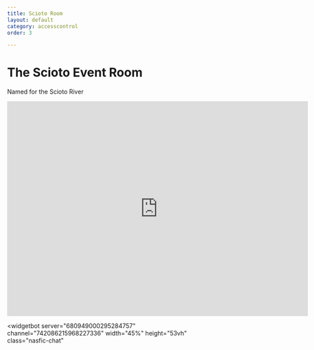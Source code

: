 ```yaml
---
title: Scioto Room
layout: default
category: accesscontrol
order: 3

---
```

# The Scioto Event Room

Named for the Scioto River

<iframe width="700" height="500" src="https://www.youtube.com/embed/3XXKXV6JsYw" frameborder="0" allow="accelerometer; autoplay; encrypted-media; gyroscope; picture-in-picture" class="nasfic-video" allowfullscreen>
</iframe>

<widgetbot
server="680949000295284757"
channel="742086215968227336"
width="45%"
height="53vh"
class="nasfic-chat"
>
</widgetbot>
<script src="https://cdn.jsdelivr.net/npm/@widgetbot/html-embed"></script>
<script>
const nasfic_video = document.getElementsByClassName("nasfic-video")[0];
const nasfic_chat = document.getElementsByClassName("nasfic-chat")[0];
const resizeVideoAndChat = () => {
  const w = (window.innerWidth / 2) - 40;
  // Maintain a 4-3 aspect ratio
  const h = (w / 4) * 3;
  nasfic_video.style.width = `${w}px`;
  nasfic_chat.style.width  = `${w}px`;
  nasfic_video.style.height = `${h}px`;
  nasfic_chat.style.height  = `${h}px`;
} 
window.addEventListener("resize", resizeVideoAndChat, false);
document.addEventListener('fullscreenchange', resizeVideoAndChat, false);

resizeVideoAndChat();
</script>